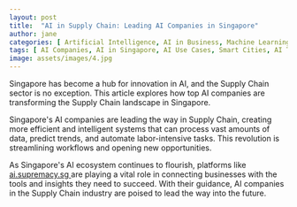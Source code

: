 ```yaml
---
layout: post
title:  "AI in Supply Chain: Leading AI Companies in Singapore"
author: jane
categories: [ Artificial Intelligence, AI in Business, Machine Learning ]
tags: [ AI Companies, AI in Singapore, AI Use Cases, Smart Cities, AI Trends, featured ]
image: assets/images/4.jpg
---
```


Singapore has become a hub for innovation in AI, and the Supply Chain sector is no exception. This article explores how top AI companies are transforming the Supply Chain landscape in Singapore.

Singapore's AI companies are leading the way in Supply Chain, creating more efficient and intelligent systems that can process vast amounts of data, predict trends, and automate labor-intensive tasks. This revolution is streamlining workflows and opening new opportunities.

As Singapore's AI ecosystem continues to flourish, platforms like <a href="https://ai.supremacy.sg" target="_blank"> ai.supremacy.sg </a> are playing a vital role in connecting businesses with the tools and insights they need to succeed. With their guidance, AI companies in the Supply Chain industry are poised to lead the way into the future.

